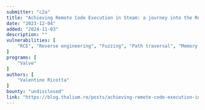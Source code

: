 ```yaml
---
submitter: "c2a"
title: "Achieving Remote Code Execution in Steam: a journey into the Remote Play protocol"
date: "2023-12-04"
added: "2024-11-03"
description: ""
vulnerabilities: [
    "RCE", "Reverse engineering", "Fuzzing", "Path traversal", "Memory corruption", "Heap overflow", "Format string vulnerability"
]
programs: [
    "Valve"
]
authors: [
    "Valentino Ricotta"
]
bounty: "undisclosed"
link: "https://blog.thalium.re/posts/achieving-remote-code-execution-in-steam-remote-play/"
---
```




